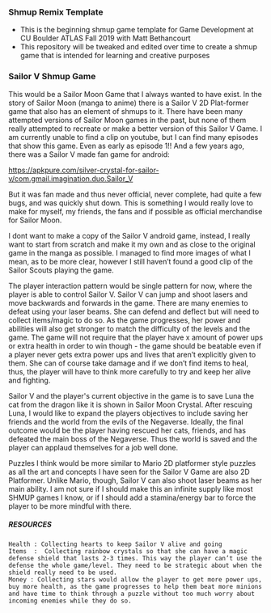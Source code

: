 ### Shmup Remix Template

- This is the beginning shmup game template for Game Development at CU Boulder ATLAS Fall 2019 with Matt Bethancourt
- This repository will be tweaked and edited over time to create a shmup game that is intended for learning and creative purposes

### Sailor V Shmup Game
This would be a Sailor Moon Game that I always wanted to have exist. In the story of Sailor Moon (manga to anime) there is a Sailor V 2D Plat-former game that also has an element of shmups to it. There have been many attempted versions of Sailor Moon games in the past, but none of them really attempted to recreate or make a better version of this Sailor V Game. I am currently unable to find a clip on youtube, but I can find many episodes that show this game. Even as early as episode 1!! And a few years ago, there was a Sailor V made fan game for android:

https://apkpure.com/silver-crystal-for-sailor-v/com.gmail.imagination.duo.Sailor_V

But it was fan made and thus never official, never complete, had quite a few bugs, and was quickly shut down. This is something I would really love to make for myself, my friends, the fans and if possible as official merchandise for Sailor Moon.

I dont want to make a copy of the Sailor V android game, instead, I really want to start from scratch and make it my own and as close to the original game in the manga as possible. I managed to find more images of what I mean, as to be more clear, however I still haven’t found a good clip of the Sailor Scouts playing the game.

The player interaction pattern would be single pattern for now, where the player is able to control Sailor V. Sailor V can jump and shoot lasers and move backwards and forwards in the game. There are many enemies to defeat using your laser beams. She can defend and deflect but will need to collect items/magic to do so. As the game progresses, her power and abilities will also get stronger to match the difficulty of the levels and the game. The game will not require that the player have x amount of power ups or extra health in order to win though - the game should be beatable even if a player never gets extra power ups and lives that aren’t explicitly given to them. She can of course take damage and if we don’t find items to heal, thus, the player will have to think more carefully to try and keep her alive and fighting. 

Sailor V and the player's current objective in the game is to save Luna the cat from the dragon like it is shown in Sailor Moon Crystal. After rescuing Luna, I would like to expand the players objectives to include saving her friends and the world from the evils of the Negaverse.  Ideally, the final outcome would be the player having rescued her cats, friends, and has defeated the main boss of the Negaverse. Thus the world is saved and the player can applaud themselves for a job well done. 

Puzzles I think would be more similar to Mario 2D platformer style puzzles as all the art and concepts I have seen for the Sailor V Game are also 2D Platformer. Unlike Mario, though, Sailor V can also shoot laser beams as her main ability. I am not sure if I should make this an infinite supply like most SHMUP games I know, or if I should add a stamina/energy bar to force the player to be more mindful with there.

##### RESOURCES
	Health : Collecting hearts to keep Sailor V alive and going
	Items  :  Collecting rainbow crystals so that she can have a magic defense shield that lasts 2-3 times. This way the player can’t use the defense the whole game/level. They need to be strategic about when the shield really need to be used.
	Money : Collecting stars would allow the player to get more power ups, buy more health, as the game progresses to help them beat more minions and have time to think through a puzzle without too much worry about incoming enemies while they do so. 
